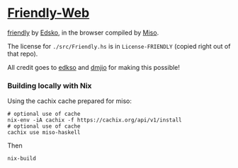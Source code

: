 # [Friendly-Web](https://silky.github.io/friendly-web/)

[friendly](https://github.com/edsko/friendly) by
[Edsko](https://github.com/edsko), in the browser compiled by
[Miso](https://github.com/dmjio/miso).

The license for `./src/Friendly.hs` is in `License-FRIENDLY` (copied right out
of that repo).

All credit goes to [edkso](https://github.com/edsko) and
[dmjio](https://github.com/dmjio) for making this possible!

### Building locally with Nix

Using the cachix cache prepared for miso:

```
# optional use of cache
nix-env -iA cachix -f https://cachix.org/api/v1/install
# optional use of cache
cachix use miso-haskell
```

Then

```
nix-build
```

